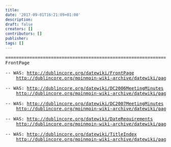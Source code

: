 ```yaml
---
title: 
date: '2017-09-01T16:21:09+01:00'
description: 
draft: false
creators: []
contributors: []
publisher: 
tags: []
---
```


<pre>
======================================================================
FrontPage

-- WAS: <a href="/datewiki/FrontPage">http://dublincore.org/datewiki/FrontPage</a>
    <a href="/moinmoin-wiki-archive/datewiki/pages/FrontPage.html">http://dublincore.org/moinmoin-wiki-archive/datewiki/pages/FrontPage.html</a>

-- WAS: <a href="/datewiki/DC2006MeetingMinutes">http://dublincore.org/datewiki/DC2006MeetingMinutes</a>
    <a href="/moinmoin-wiki-archive/datewiki/pages/DC2006MeetingMinutes.html">http://dublincore.org/moinmoin-wiki-archive/datewiki/pages/DC2006MeetingMinutes.html</a>

-- WAS: <a href="/datewiki/DC2007MeetingMinutes">http://dublincore.org/datewiki/DC2007MeetingMinutes</a>
    <a href="/moinmoin-wiki-archive/datewiki/pages/DC2007MeetingMinutes.html">http://dublincore.org/moinmoin-wiki-archive/datewiki/pages/DC2007MeetingMinutes.html</a>

-- WAS: <a href="/datewiki/DateRequirements">http://dublincore.org/datewiki/DateRequirements</a>
    <a href="/moinmoin-wiki-archive/datewiki/pages/DateRequirements.html">http://dublincore.org/moinmoin-wiki-archive/datewiki/pages/DateRequirements.html</a>

-- WAS: <a href="/datewiki/TitleIndex">http://dublincore.org/datewiki/TitleIndex</a>
    <a href="/moinmoin-wiki-archive/datewiki/pages/TitleIndex.html">http://dublincore.org/moinmoin-wiki-archive/datewiki/pages/TitleIndex.html</a>

</pre>
